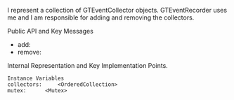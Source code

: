 I represent a collection of GTEventCollector objects. GTEventRecorder uses me and I am responsible for adding and removing the collectors.

Public API and Key Messages

- add:  
- remove:
 
Internal Representation and Key Implementation Points.

    Instance Variables
	collectors:		<OrderedCollection>
	mutex:		<Mutex>
